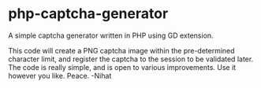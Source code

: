 # php-captcha-generator
A simple captcha generator written in PHP using GD extension.


This code will create a PNG captcha image within the pre-determined character limit, and register the captcha to the session to be validated later.
The code is really simple, and is open to various improvements. Use it however you like. Peace.
-Nihat
